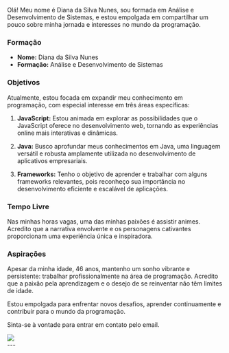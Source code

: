 Olá! Meu nome é Diana da Silva Nunes, sou formada em Análise e Desenvolvimento de Sistemas, e estou empolgada em compartilhar um pouco sobre minha jornada e interesses no mundo da programação.

### Formação

- **Nome:** Diana da Silva Nunes
- **Formação:** Análise e Desenvolvimento de Sistemas

### Objetivos

Atualmente, estou focada em expandir meu conhecimento em programação, com especial interesse em três áreas específicas:

1. **JavaScript:** Estou animada em explorar as possibilidades que o JavaScript oferece no desenvolvimento web, tornando as experiências online mais interativas e dinâmicas.

2. **Java:** Busco aprofundar meus conhecimentos em Java, uma linguagem versátil e robusta amplamente utilizada no desenvolvimento de aplicativos empresariais.

3. **Frameworks:** Tenho o objetivo de aprender e trabalhar com alguns frameworks relevantes, pois reconheço sua importância no desenvolvimento eficiente e escalável de aplicações.

### Tempo Livre

Nas minhas horas vagas, uma das minhas paixões é assistir animes. Acredito que a narrativa envolvente e os personagens cativantes proporcionam uma experiência única e inspiradora.

### Aspirações

Apesar da minha idade, 46 anos, mantenho um sonho vibrante e persistente: trabalhar profissionalmente na área de programação. Acredito que a paixão pela aprendizagem e o desejo de se reinventar não têm limites de idade.

Estou empolgada para enfrentar novos desafios, aprender continuamente e contribuir para o mundo da programação. 

Sinta-se à vontade para entrar em contato pelo email. 
<div>
  <a href="mailto:dianadsn@gmail.com"><img src="https://img.shields.io/badge/Gmail-D14836?style=for-the-badge&logo=gmail&logoColor=white"></a>
</div>
---
